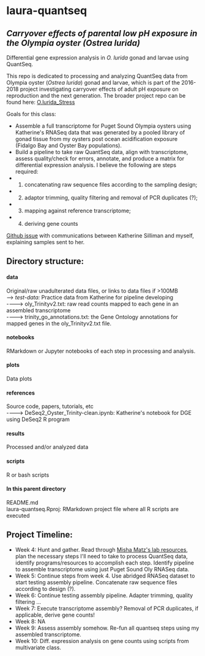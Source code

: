 # laura-quantseq

## _Carryover effects of parental low pH exposure in the Olympia oyster (Ostrea lurida)_  

Differential gene expression analysis in _O. lurida_ gonad and larvae using QuantSeq. 

This repo is dedicated to processing and analyzing QuantSeq data from Olympia oyster (_Ostrea lurida_) gonad and larvae, which is part of the 2016-2018 project investigating carryover effects of adult pH exposure on reproduction and the next generation. The broader project repo can be found here: [O.lurida_Stress](https://github.com/laurahspencer/O.lurida_Stress)  

Goals for this class:  
  - Assemble a full transcriptome for Puget Sound Olympia oysters using Katherine's RNASeq data that was generated by a pooled library of gonad tissue from my oysters post ocean acidification exposure (Fidalgo Bay and Oyster Bay populations).    
  - Build a pipeline to take raw QuantSeq data, align with transcriptome, assess quality/check for errors, annotate, and produce a matrix for differential expression analysis. I believe the following are steps required:  
  - 1) concatenating raw sequence files according to the sampling design;   
  - 2) adaptor trimming, quality filtering and removal of PCR duplicates (?);    
  - 3) mapping against reference transcriptome;   
  - 4) deriving gene counts   
  
[Github issue](https://github.com/RobertsLab/project-olympia.oyster-genomic/issues/34#event-1497598684) with communications between Katherine Silliman and myself, explaining samples sent to her. 

## Directory structure: 

#### data 
Original/raw unadulterated data files, or links to data files if >100MB  
--> _test-data:_ Practice data from Katherine for pipeline developing   
----> oly_Trinityv2.txt: raw read counts mapped to each gene in an assembled transcriptome  
----> trinity_go_annotations.txt: the Gene Ontology annotations for mapped genes in the oly_Trinityv2.txt file. 

#### notebooks  
RMarkdown or Jupyter notebooks of each step in processing and analysis. 

#### plots  
Data plots   

#### references  
Source code, papers, tutorials, etc  
----> DeSeq2_Oyster_Trinity-clean.ipynb: Katherine's notebook for DGE using DeSeq2 R program 

#### results
Processed and/or analyzed data   

#### scripts 
R or bash scripts   

#### In this parent directory  
README.md  
laura-quantseq.Rproj: RMarkdown project file where all R scripts are executed   

## Project Timeline: 
- Week 4: Hunt and gather. Read through [Misha Matz's lab resources](https://github.com/z0on/tag-based_RNAseq), plan the necessary steps I'll need to take to process QuantSeq data, identify programs/resources to accomplish each step. Identify pipeline to assemble transcriptome using just Puget Sound Oly RNASeq data.  
- Week 5: Continue steps from week 4. Use abridged RNASeq dataset to start testing assembly pipeline. Concatenate raw sequence files according to design (?).  
- Week 6: Continue testing assembly pipeline. Adapter trimming, quality filtering ... 
- Week 7: Execute transcriptome assembly?  Removal of PCR duplicates, if applicable, derive gene counts!  
- Week 8: NA   
- Week 9: Assess assembly somehow.  Re-fun all quantseq steps using my assembled transcriptome.  
- Week 10: Diff. expression analysis on gene counts using scripts from multivariate class.   


